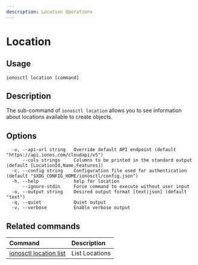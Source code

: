 ```yaml
---
description: Location Operations
---
```


# Location

## Usage

```text
ionosctl location [command]
```

## Description

The sub-command of `ionosctl location` allows you to see information about locations available to create objects.

## Options

```text
  -u, --api-url string   Override default API endpoint (default "https://api.ionos.com/cloudapi/v5")
      --cols strings     Columns to be printed in the standard output (default [LocationId,Name,Features])
  -c, --config string    Configuration file used for authentication (default "$XDG_CONFIG_HOME/ionosctl/config.json")
  -h, --help             help for location
      --ignore-stdin     Force command to execute without user input
  -o, --output string    Desired output format [text|json] (default "text")
  -q, --quiet            Quiet output
  -v, --verbose          Enable verbose output
```

## Related commands

| Command | Description |
| :--- | :--- |
| [ionosctl location list](list.md) | List Locations |

